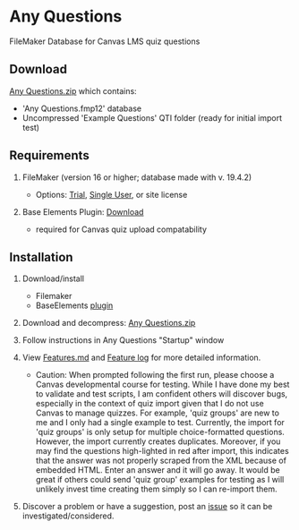 # Any Questions
FileMaker Database for Canvas LMS quiz questions

## Download
[Any Questions.zip](Any%20Questions.zip) which contains:<br />
* 'Any Questions.fmp12' database<br />
* Uncompressed 'Example Questions' QTI folder (ready for initial import test)<br />


## Requirements

1) FileMaker (version 16 or higher; database made with v. 19.4.2)
	* Options: [Trial](https://www.claris.com/trial/ "Claris FileMaker"), [Single User](https://store.claris.com/individuals "Claris FileMaker"), or site license

2) Base Elements Plugin: [Download](https://docs.baseelementsplugin.com/article/522-downloads)
	* required for Canvas quiz upload compatability

## Installation

1. Download/install
	* Filemaker
	* BaseElements [plugin](https://docs.baseelementsplugin.com/article/522-downloads "BaseElements")

2. Download and decompress: [Any Questions.zip](Any%20Questions.zip)<br />

3. Follow instructions in Any Questions "Startup" window

4. View [Features.md](Features.md) and [Feature log](feature_log.pdf) for more detailed information.

	* Caution: When prompted following the first run, please choose a Canvas developmental course for testing. While I have done my best to validate and test scripts, I am confident others will discover bugs, especially in the context of quiz import given that I do not use Canvas to manage quizzes. For example, 'quiz groups' are new to me and I only had a single example to test. Currently, the import for 'quiz groups' is only setup for multiple choice-formatted questions. However, the import currently creates duplicates. Moreover, if you may find the questions high-lighted in red after import, this indicates that the answer was not properly scraped from the XML because of embedded HTML. Enter an answer and it will go away. It would be great if others could send 'quiz group' examples for testing as I will unlikely invest time creating them simply so I can re-import them.

5. Discover a problem or have a suggestion, post an [issue](https://github.com/question-db/Any-Questions/issues) so it can be investigated/considered.

